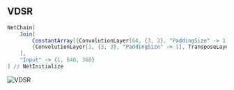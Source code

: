 


## VDSR

```Mathematica
NetChain[
	Join[
		ConstantArray[{ConvolutionLayer[64, {3, 3}, "PaddingSize" -> 1], Ramp}, 19],
		{ConvolutionLayer[1, {3, 3}, "PaddingSize" -> 1], TransposeLayer[{1<->3, 1<->2}]}
	],
	"Input" -> {1, 640, 360}
] // NetInitialize
```


![VDSR](https://i.loli.net/2018/08/14/5b72a23d4e60b.png)